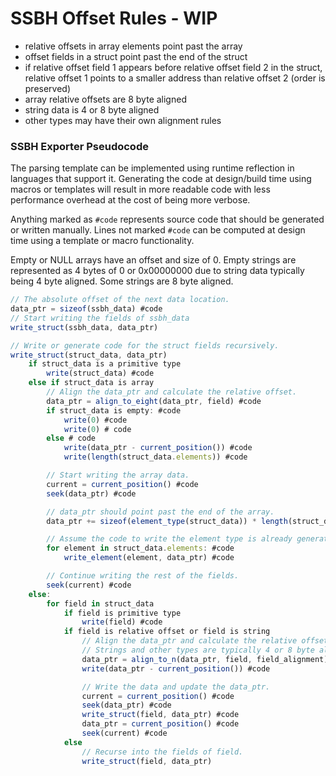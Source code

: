 # SSBH Offset Rules - WIP
* relative offsets in array elements point past the array
* offset fields in a struct point past the end of the struct
* if relative offset field 1 appears before relative offset field 2 in the struct, relative offset 1 points to a smaller address than relative offset 2 (order is preserved)
* array relative offsets are 8 byte aligned
* string data is 4 or 8 byte aligned
* other types may have their own alignment rules

### SSBH Exporter Pseudocode
The parsing template can be implemented using runtime reflection in languages that support it. Generating the code at design/build time using macros or templates will result in more readable code with less performance overhead at the cost of being more verbose.

Anything marked as `#code` represents source code that should be generated or written manually. Lines not marked `#code` can be computed at design time using a template or macro functionality.

Empty or NULL arrays have an offset and size of 0. Empty strings are represented as 4 bytes of 0 or 0x00000000 due to string data typically being 4 byte aligned. Some strings are 8 byte aligned.

```javascript
// The absolute offset of the next data location.
data_ptr = sizeof(ssbh_data) #code
// Start writing the fields of ssbh_data
write_struct(ssbh_data, data_ptr)

// Write or generate code for the struct fields recursively.
write_struct(struct_data, data_ptr)
    if struct_data is a primitive type
        write(struct_data) #code
    else if struct_data is array
        // Align the data_ptr and calculate the relative offset.
        data_ptr = align_to_eight(data_ptr, field) #code
        if struct_data is empty: #code
            write(0) #code
            write(0) # code
        else # code
            write(data_ptr - current_position()) #code
            write(length(struct_data.elements)) #code

        // Start writing the array data.
        current = current_position() #code
        seek(data_ptr) #code

        // data_ptr should point past the end of the array.
        data_ptr += sizeof(element_type(struct_data)) * length(struct_data.elements) #code

        // Assume the code to write the element type is already generated using write_struct.
        for element in struct_data.elements: #code
            write_element(element, data_ptr) #code 

        // Continue writing the rest of the fields.
        seek(current) #code
    else:
        for field in struct_data
            if field is primitive type
                write(field) #code
            if field is relative offset or field is string
                // Align the data_ptr and calculate the relative offset.
                // Strings and other types are typically 4 or 8 byte aligned. 
                data_ptr = align_to_n(data_ptr, field, field_alignment) #code
                write(data_ptr - current_position()) #code

                // Write the data and update the data_ptr.
                current = current_position() #code
                seek(data_ptr) #code
                write_struct(field, data_ptr) #code
                data_ptr = current_position() #code
                seek(current) #code
            else
                // Recurse into the fields of field.
                write_struct(field, data_ptr) 
```